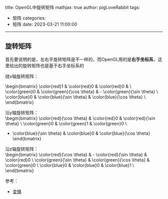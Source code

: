 title: OpenGL中旋转矩阵
mathjax: true
author: pigLoveRabbit
tags:
  - 矩阵
categories:
  - 矩阵
date: 2023-03-21 11:00:00
---
## 旋转矩阵
首先要说明的是，左右手旋转矩阵是不一样的，而OpenGL用的是**右手坐标系**，这里给出的旋转矩阵也是基于右手坐标系的  

绕x轴旋转矩阵：  


\begin{bmatrix} 
\color{red}1 & \color{red}0 & \color{red}0 & \\ 
\color{green}0 & \color{green}{\cos \theta} & - \color{green}{\sin \theta} \\  
\color{blue}0 & \color{blue}{\sin \theta} & \color{blue}{\cos \theta} \\  \end{bmatrix} 


沿y轴旋转矩阵：  
\begin{bmatrix} 
\color{red}{\cos \theta} & \color{red}0 & \color{red}{\sin \theta} \\ 
\color{green}0 & \color{green}1 & \color{green}0  \\ 
- \color{blue}{\sin \theta} & \color{blue}0 & \color{blue}{\cos \theta}
\end{bmatrix}


沿z轴旋转矩阵：  
\begin{bmatrix} 
\color{red}{\cos \theta} & - \color{red}{\sin \theta} & \color{red}0  \\ 
\color{green}{\sin \theta} & \color{green}{\cos \theta} & \color{green}0  \\ 
\color{blue}0 & \color{blue}0 & \color{blue}1  \\ 
\end{bmatrix}










参考：  
* [变换](https://learnopengl-cn.readthedocs.io/zh/latest/01%20Getting%20started/07%20Transformations/#_18)
